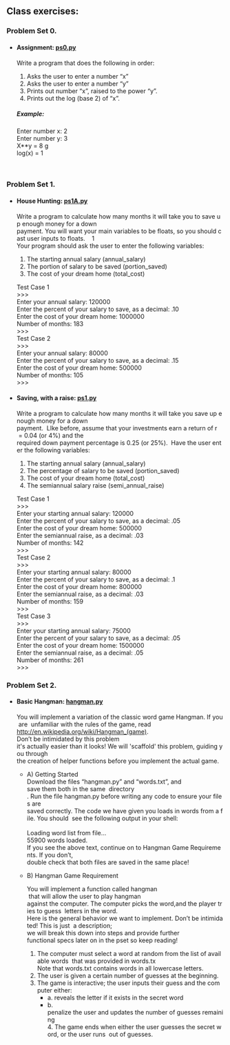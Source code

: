 
## Class exercises:

### Problem Set 0.

* #### Assignment: [ps0.py](https://github.com/Dreemsuncho/Introduction-to-Computer-Science-and-Programming-using-python-MIT/blob/master/Class/ps0/ps0.py)
    Write a program that does the following in order:

    1. Asks the user to enter a number “x”
    2. Asks the user to enter a number “y”  
    3. Prints out number “x”, raised to the power “y”. 
    4. Prints out the log (base 2) of “x”.  

    ##### Example:
    Enter number x: 2 <br />
    Enter number y: 3 <br />
    X**y =  8 g<br />
    log(x) = 1

<br />

### Problem Set 1.

* #### House Hunting: [ps1A.py](https://github.com/Dreemsuncho/Introduction-to-Computer-Science-and-Programming-using-python-MIT/blob/master/Class/ps1/ps1A.py)
    Write a program to calculate how many months it will take you to save up enough money for a down
    payment. You will want your main variables to be floats, so you should cast user inputs to floats.   
    1
    Your program should ask the user to enter the following variables:
    1. The starting annual salary (annual_salary)
    2. The portion of salary to be saved (portion_saved)
    3. The cost of your dream home (total_cost)

    Test Case 1 
   <br/> >>>
   <br/> Enter your annual salary: 120000
   <br/> Enter the percent of your salary to save, as a decimal: .10
   <br/> Enter the cost of your dream home: 1000000
   <br/> Number of months: 183 
   <br/> >>>
   <br/> Test Case 2 
   <br/> >>>
   <br/> Enter your annual salary: 80000 
   <br/> Enter the percent of your salary to save, as a decimal: .15
   <br/> Enter the cost of your dream home: 500000
   <br/> Number of months: 105
   <br/> >>>

* #### Saving, with a raise: [ps1.py](https://github.com/Dreemsuncho/Introduction-to-Computer-Science-and-Programming-using-python-MIT/blob/master/Class/ps1/ps1B.py)
    Write a program to calculate how many months it will take you save up enough money for a down
    payment.  LIke before, assume that your investments earn a return of r​ = 0.04 (or 4%) and the
    required down payment percentage is 0.25 (or 25%).  Have the user enter the following variables:
    1. The starting annual salary (annual_salary)
    2. The percentage of salary to be saved (portion_saved)
    3. The cost of your dream home (total_cost)
    4. The semi­annual salary raise (semi_annual_raise)

    Test Case 1 
   <br/> >>>  
   <br/> Enter your starting annual salary: 120000
   <br/> Enter the percent of your salary to save, as a decimal: .05
   <br/> Enter the cost of your dream home: 500000
   <br/> Enter the semi­annual raise, as a decimal: .03
   <br/> Number of months: 142 
   <br/> >>>
   <br/> Test Case 2 
   <br/> >>>  
   <br/> Enter your starting annual salary: 80000
   <br/> Enter the percent of your salary to save, as a decimal: .1
   <br/> Enter the cost of your dream home: 800000
   <br/> Enter the semi­annual raise, as a decimal: .03
   <br/> Number of months: 159 
   <br/> >>>
   <br/> Test Case 3 
   <br/> >>>  
   <br/> Enter your starting annual salary: 75000
   <br/> Enter the percent of your salary to save, as a decimal: .05
   <br/> Enter the cost of your dream home: 1500000
   <br/> Enter the semi­annual raise, as a decimal: .05
   <br/> Number of months: 261 
   <br/> >>>

### Problem Set 2.
   
* #### Basic Hangman: [hangman.py](https://github.com/Dreemsuncho/Introduction-to-Computer-Science-and-Programming-using-python-MIT/blob/master/Class/ps2/hangman.py)
    You will implement a variation of the classic word game Hangman. If you are  unfamiliar with the rules of the game, read  http://en.wikipedia.org/wiki/Hangman_(game)​. Don’t be intimidated by this problem ­  it's actually easier than it looks! We will 'scaffold' this problem, guiding you through  the creation of helper functions before you implement the actual game.

    * A) Getting Started <br/>
            Download the files “hangman.py” and “words.txt”, and ​save them both in the same  directory​. Run the file hangman.py before writing any code to ensure your files are  saved correctly. The code we have given you loads in words from a file. You should  see the following output in your shell:            
                <br/>
                Loading word list from file...
                <br/> 
                55900 words loaded.
                <br/>
            If you see the above text, continue on to Hangman Game Requirements. If you don’t, double check that both files are saved in the same place!  
    * B) Hangman Game Requirement <br/>
        
        You will implement a function called ​hangman​ that will allow the user to play hangman  against the computer. The computer picks the word,and the player tries to guess  letters in the word.   
        Here is the general behavior we want to implement. Don’t be intimidated! This is just  a description; ​we will break this down into steps and provide further  functional specs later on in the pset so keep reading!

        1. The computer must select a word at random from the list of available words  that was provided in words.tx​Note that words.txt contains words in all lowercase letters.<br/>
        2. The user is given a certain number of guesses at the beginning. <br/>
        3. The game is interactive; the user inputs their guess and the computer either:<br/>
            * a. reveals the letter if it exists in the secret word <br/>
            * b. penalize the user and updates the number of guesses remaining <br/>
    4. The game ends when either the user guesses the secret word, or the user runs  out of guesses.
